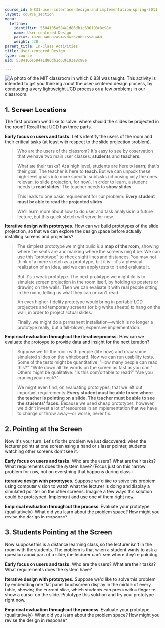 ```yaml
---
course_id: 6-831-user-interface-design-and-implementation-spring-2011
layout: course_section
menu:
  leftnav:
    identifier: 5584105a584a1d86db1c636193e8c98e
    name: User-centered Design
    parent: 09700340607a547cda2b20b3c55a84bd
    weight: 130
parent_title: In-Class Activities
title: User-centered Design
type: course
uid: 5584105a584a1d86db1c636193e8c98e

---
```


![A photo of the MIT classroom in which 6.831 was taught.](/coursemedia/6-831-user-interface-design-and-implementation-spring-2011/8f71c12bec6b4381d1e1a5a840cd1386_ac6-1.jpg) This activity is intended to get you thinking about the user-centered design process, by conducting a very lightweight UCD process on a few problems in our classroom.

1\. Screen Locations
--------------------

The first problem we'd like to solve: where should the slides be projected in the room? Recall that UCD has three parts.

**Early focus on users and tasks.** Let's identify the users of the room and their critical tasks (at least with respect to the slide projection problem).

> Who are the users of the classrom? It's easy to see by observation that we have two main user classes: **students** and **teachers**.
> 
> What are their tasks? At a high level, students are here to **learn**; that's their goal. The teacher is here to **teach**. But we can unpack these high-level goals into more specific subtasks (choosing only the ones relevant to slide projection, for now). In order to learn, a student needs to **read slides**. The teacher needs to **show slides**.
> 
> This leads to one basic requirement for our problem: **Every student must be able to read the projected slides.**
> 
> We'll learn more about how to do user and task analysis in a future lecture, but this quick sketch will serve for now.

**Iterative design with prototypes.** How can we build prototypes of the slide projection, so that we can explore the design space before actually installing screens and projectors?

> The simplest prototype we might build is a **map of the room**, showing where the seats are and marking where the screens might be. We can use this "prototype" to check sight lines and distances. You may not think of a mere sketch as a prototype, but it is—it's a physical realization of an idea, and we can apply tests to it and evaluate it.
> 
> But it's a weak prototype. The next prototype we might do is to simulate screen projection in the room itself, by holding up posters or drawing on the walls. Then we can evaluate it with real people sitting in the room, telling us what they can or can't read.
> 
> An even higher-fidelity prototype would bring in portable LCD projectors and temporary screens (or big white sheets) to hang on the wall, in order to project actual slides.
> 
> Finally, we might do a permanent installation—which is no longer a prototype really, but a full-blown, expensive implementation.

**Empirical evaluation throughout the iterative process.** How can we evaluate the protoype to provide data and insight for the next iteration?

> Suppose we fill the room with people (like now) and draw some simulated slides on the whiteboard. Now we can run usability tests. Some of the tests might be quantitative: "How many people can read this?" "Write down all the words on the screen as fast as you can." Others might be qualitative: "Is this comfortable to read?" "Are you craning your neck?"
> 
> We might even find, on evaluating prototypes, that we left out important requirements: **Every student must be able to see where the teacher is pointing on a slide. The teacher must be able to see the students' faces.** Because we used cheap prototypes, however, we didn't invest a lot of resources in an implementation that we have to change or throw away—or worse, never fix.

2\. Pointing at the Screen
--------------------------

Now it's your turn. Let's fix the problem we just discovered: when the lecturer points at one screen using a hand or a laser pointer, students watching other screens don't see it.

**Early focus on users and tasks.** Who are the users? What are their tasks? What requirements does the system have? (Focus just on this narrow problem for now, not on everything that happens during class.)

**Iterative design with prototypes.** Suppose we'd like to solve this problem using computer vision to watch what the lecturer is doing and display a simulated pointer on the other screens. Imagine a few ways this solution could be prototyped. Implement and use one of them right now.

**Empirical evaluation throughout the process.** Evaluate your prototype (qualitatively). What did you learn about the problem space? How might you revise the design in response?

3\. Students Pointing at the Screen
-----------------------------------

Now suppose this is a distance learning class, so the lecturer isn't in the room with the students. The problem is that when a student wants to ask a question about part of a slide, the lecturer can't see where they're pointing.

**Early focus on users and tasks.** Who are the users? What are their tasks? What requirements does the system have?

**Iterative design with prototypes.** Suppose we'd like to solve this problem by embedding one flat panel touchscreen display in the middle of every table, showing the current slide, which students can press with a finger to show a cursor on the slide. Prototype this solution and try your prototype right now.

**Empirical evaluation throughout the process.** Evaluate your prototype (qualitatively). What did you learn about the problem space? How might you revise the design in response?